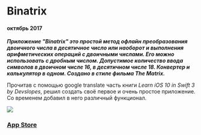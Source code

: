 # Binatrix
#### октябрь 2017
***Приложение "Binatrix" это простой метод офлайн преобразования двоичного числа в десятичное число или наоборот и выполнения арифметических операций с двоичными числами. Его можно использовать с дробным числом. Допустимое количество ввода символов в двоичном числе 16, в десятичном числе 18. Конвертер и калькулятор в одном.
Создано в стиле фильма The Matrix.***

Прочитав с помощью  google  translate  часть книги  _Learn_ _iOS  10_ _in_ _Swift  3_ _by_ _Devslopes_, решил создать своё первое и очень простое приложение. Со временем добавил в него различный функционал. 

![](https://github.com/TOxaREY/Binatrix-2.0/blob/master/image/mx.png?raw=true)
### [App Store](https://itunes.apple.com/ru/app/binatrix/id1296545616?mt=8)